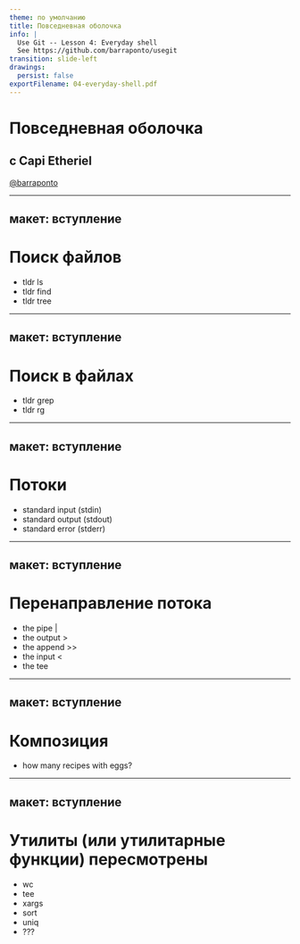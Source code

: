 ```yaml
---
theme: по умолчанию
title: Повседневная оболочка
info: |
  Use Git -- Lesson 4: Everyday shell
  See https://github.com/barraponto/usegit
transition: slide-left
drawings:
  persist: false
exportFilename: 04-everyday-shell.pdf
---
```


# Повседневная оболочка

## c Capi Etheriel

[@barraponto](https://github.com/barraponto)

---
макет: вступление
---

# Поиск файлов

- tldr ls
- tldr find
- tldr tree

<!-- show recipe examples and code examples too. -->

---
макет: вступление
---

# Поиск в файлах

- tldr grep
- tldr rg

<!-- show recipe examples and code examples too. -->

---
макет: вступление
---

# Потоки

- standard input (stdin)
- standard output (stdout)
- standard error (stderr)

---
макет: вступление
---

# Перенаправление потока

- the pipe |
- the output >
- the append >>
- the input <
- the tee

---
макет: вступление
---

# 
# Композиция

- how many recipes with eggs?

---
макет: вступление
---

# Утилиты (или утилитарные функции) пересмотрены

- wc
- tee
- xargs
- sort
- uniq
- ???
